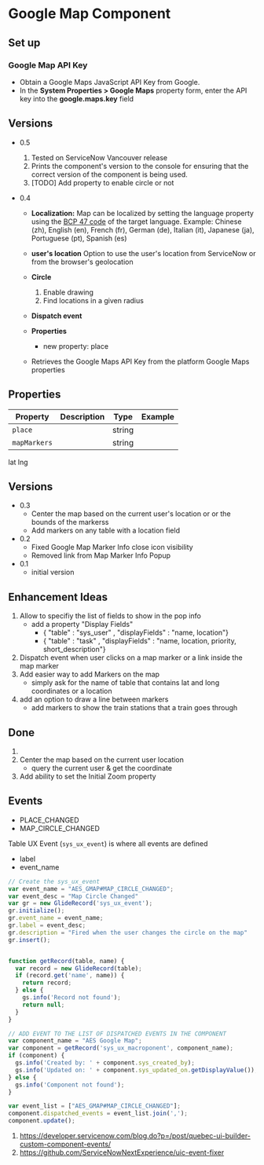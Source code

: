 # Google Map Component

## Set up

### Google Map API Key
- Obtain a Google Maps JavaScript API Key from Google.
- In the **System Properties > Google Maps** property form, enter the API key into the **google.maps.key** field

## Versions

- 0.5
  1. Tested on ServiceNow Vancouver release
  2. Prints the component's version to the console for ensuring that the correct version of the component is being used.
  3. [TODO] Add property to enable circle or not


- 0.4
    - **Localization:** Map can be localized by setting the language property using the [BCP 47 code](https://www.iana.org/assignments/language-subtag-registry/language-subtag-registry) of the target language. Example: Chinese (zh), English (en), French (fr), German (de),  Italian (it), Japanese (ja), Portuguese (pt), Spanish (es)

    - **user's location** Option to use the user's location from ServiceNow or from the browser's geolocation

    - **Circle**
        1. Enable drawing
        2. Find locations in a given radius

    - **Dispatch event**

    - **Properties**
        - new property: place

    - Retrieves the Google Maps API Key from the platform Google Maps properties

## Properties
| Property                | Description                                    | Type      | Example     |
| ----------------------- | ---------------------------------------------- | --------- | --------- |
| `place`                 |                                                | string    |           |
| `mapMarkers`            |                                                | string    |           |


lat lng

## Versions

- 0.3
    - Center the map based on the current user's location or or the bounds of the markerss
    - Add markers on any table with a location field
- 0.2
    - Fixed Google Map Marker Info close icon visibility
    - Removed link from Map Marker Info Popup
- 0.1
    - initial version

## Enhancement Ideas

1. Allow to specifiy the list of fields to show in the pop info
    -  add a property "Display Fields"
        -  { "table" : "sys_user" , "displayFields" : "name, location"}
        -  { "table" : "task"     , "displayFields" : "name, location, priority, short_description"}
2. Dispatch event when user clicks on a map marker or a link inside the map marker
3. Add easier way to add Markers on the map
    - simply ask for the name of table that contains lat and long coordinates or a location
4. add an option to draw a line between markers
    - add markers to show the train stations that a train goes through

## Done
1. 
3. Center the map based on the current user location
    - query the current user & get the coordinate
4. Add ability to set the Initial Zoom property

## Events

- PLACE_CHANGED
- MAP_CIRCLE_CHANGED


Table UX Event (`sys_ux_event`) is where all events are defined
- label
- event_name

```js
// Create the sys_ux_event
var event_name = "AES_GMAP#MAP_CIRCLE_CHANGED";
var event_desc = "Map Circle Changed"
var gr = new GlideRecord('sys_ux_event');
gr.initialize();
gr.event_name = event_name;
gr.label = event_desc;
gr.description = "Fired when the user changes the circle on the map"
gr.insert();


function getRecord(table, name) {
  var record = new GlideRecord(table);
  if (record.get('name', name)) {
    return record;
  } else {
    gs.info('Record not found');
    return null;
  }
}

// ADD EVENT TO THE LIST OF DISPATCHED EVENTS IN THE COMPONENT
var component_name = "AES Google Map";
var component = getRecord('sys_ux_macroponent', component_name);
if (component) {
  gs.info('Created by: ' + component.sys_created_by);
  gs.info('Updated on: ' + component.sys_updated_on.getDisplayValue());
} else {
  gs.info('Component not found');
}

var event_list = ["AES_GMAP#MAP_CIRCLE_CHANGED"];
component.dispatched_events = event_list.join(',');
component.update();
```
1. https://developer.servicenow.com/blog.do?p=/post/quebec-ui-builder-custom-component-events/
2. https://github.com/ServiceNowNextExperience/uic-event-fixer
